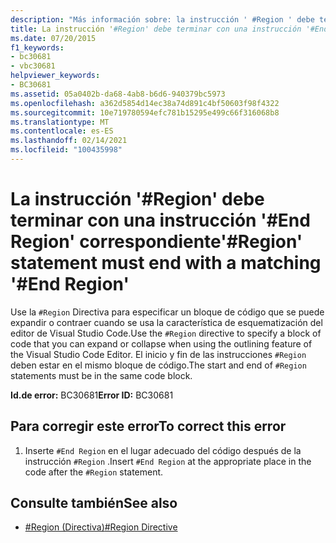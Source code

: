 ```yaml
---
description: "Más información sobre: la instrucción ' #Region ' debe terminar con la ' región #End ' correspondiente"
title: La instrucción '#Region' debe terminar con una instrucción '#End Region' correspondiente
ms.date: 07/20/2015
f1_keywords:
- bc30681
- vbc30681
helpviewer_keywords:
- BC30681
ms.assetid: 05a0402b-da68-4ab8-b6d6-940379bc5973
ms.openlocfilehash: a362d5854d14ec38a74d891c4bf50603f98f4322
ms.sourcegitcommit: 10e719780594efc781b15295e499c66f316068b8
ms.translationtype: MT
ms.contentlocale: es-ES
ms.lasthandoff: 02/14/2021
ms.locfileid: "100435998"
---
```

# <a name="region-statement-must-end-with-a-matching-end-region"></a><span data-ttu-id="6234f-103">La instrucción '#Region' debe terminar con una instrucción '#End Region' correspondiente</span><span class="sxs-lookup"><span data-stu-id="6234f-103">'#Region' statement must end with a matching '#End Region'</span></span>

<span data-ttu-id="6234f-104">Use la `#Region` Directiva para especificar un bloque de código que se puede expandir o contraer cuando se usa la característica de esquematización del editor de Visual Studio Code.</span><span class="sxs-lookup"><span data-stu-id="6234f-104">Use the `#Region` directive to specify a block of code that you can expand or collapse when using the outlining feature of the Visual Studio Code Editor.</span></span> <span data-ttu-id="6234f-105">El inicio y fin de las instrucciones `#Region` deben estar en el mismo bloque de código.</span><span class="sxs-lookup"><span data-stu-id="6234f-105">The start and end of `#Region` statements must be in the same code block.</span></span>  
  
 <span data-ttu-id="6234f-106">**Id.de error:** BC30681</span><span class="sxs-lookup"><span data-stu-id="6234f-106">**Error ID:** BC30681</span></span>  
  
## <a name="to-correct-this-error"></a><span data-ttu-id="6234f-107">Para corregir este error</span><span class="sxs-lookup"><span data-stu-id="6234f-107">To correct this error</span></span>  
  
1. <span data-ttu-id="6234f-108">Inserte `#End Region` en el lugar adecuado del código después de la instrucción `#Region` .</span><span class="sxs-lookup"><span data-stu-id="6234f-108">Insert `#End Region` at the appropriate place in the code after the `#Region` statement.</span></span>  
  
## <a name="see-also"></a><span data-ttu-id="6234f-109">Consulte también</span><span class="sxs-lookup"><span data-stu-id="6234f-109">See also</span></span>

- [<span data-ttu-id="6234f-110">#Region (Directiva)</span><span class="sxs-lookup"><span data-stu-id="6234f-110">#Region Directive</span></span>](../language-reference/directives/region-directive.md)
